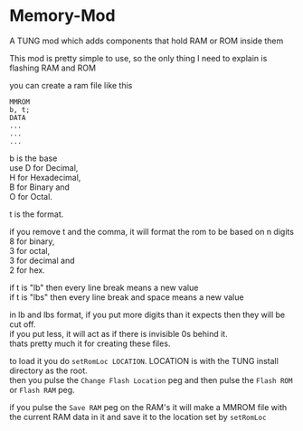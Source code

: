 # Memory-Mod
A TUNG mod which adds components that hold RAM or ROM inside them  
  
This mod is pretty simple to use, so the only thing I need to explain is flashing RAM and ROM  
  
you can create a ram file like this  
```
MMROM
b, t;
DATA
...
...
...
```  
b is the base  
use D for Decimal,  
H for Hexadecimal,  
B for Binary and  
O for Octal.  

t is the format.  

if you remove t and the comma,  it will format the rom to be based on n digits
8 for binary,  
3 for octal,  
3 for decimal and  
2 for hex.  

if t is "lb" then every line break means a new value  
if t is "lbs" then every line break and space means a new value  

in lb and lbs format, if you put more digits than it expects then they will be cut off.  
if you put less, it will act as if there is invisible 0s behind it.  
thats pretty much it for creating these files.  
  
to load it you do `setRomLoc LOCATION`. LOCATION is with the TUNG install directory as the root.  
then you pulse the `Change Flash Location` peg and then pulse the `Flash ROM` or `Flash RAM` peg.  

if you pulse the `Save RAM` peg on the RAM's it will make a MMROM file with the current RAM data in it and save it to the location set by `setRomLoc`  

